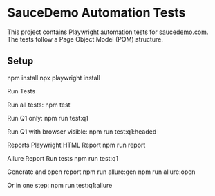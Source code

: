 # SauceDemo Automation Tests

This project contains Playwright automation tests for [saucedemo.com](https://www.saucedemo.com/).  
The tests follow a Page Object Model (POM) structure.

## Setup
npm install
npx playwright install

Run Tests

Run all tests:
npm test

Run Q1 only:
npm run test:q1

Run Q1 with browser visible:
npm run test:q1:headed

Reports
Playwright HTML Report
npm run report

Allure Report
Run tests
npm run test:q1

Generate and open report
npm run allure:gen
npm run allure:open

Or in one step:
npm run test:q1:allure
